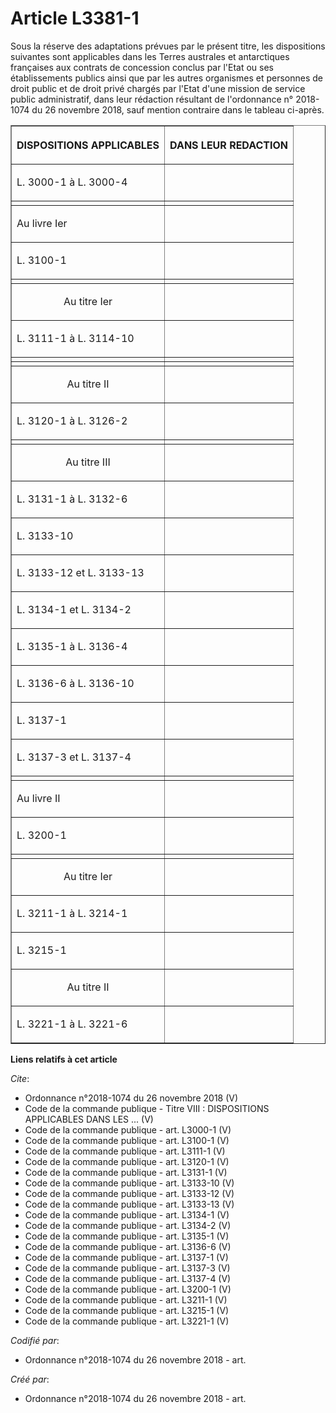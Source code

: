 # Article L3381-1

Sous la réserve des adaptations prévues par le présent titre, les dispositions suivantes sont applicables dans les Terres
australes et antarctiques françaises aux contrats de concession conclus par l'Etat ou ses établissements publics ainsi que
par les autres organismes et personnes de droit public et de droit privé chargés par l'Etat d'une mission de service public
administratif, dans leur rédaction résultant de l'ordonnance n° 2018-1074 du 26 novembre 2018, sauf mention contraire dans le
tableau ci-après. 

<table border="1">
      <tbody><tr>
        <th>

DISPOSITIONS APPLICABLES </th>
        <th>

DANS LEUR REDACTION </th>
      </tr>
      <tr>
        <td align="justify">

L. 3000-1 à L. 3000-4 
</td>
        <td align="left">
      </td></tr>
      <tr>
        <td align="left">
        </td><td align="left">
      </td></tr>
      <tr>
        <td align="justify">

Au livre Ier </td>
        <td align="left">
      </td></tr>
      <tr>
        <td align="justify">

L. 3100-1 
</td>
        <td align="left">
      </td></tr>
      <tr>
        <td align="left">
        </td><td align="left">
      </td></tr>
      <tr>
        <td align="center">

Au titre Ier </td>
        <td align="left">
      </td></tr>
      <tr>
        <td align="justify">

L. 3111-1 à L. 3114-10 
</td>
        <td align="left">
      </td></tr>
      <tr>
        <td align="justify">
        </td><td align="left">
      </td></tr>
      <tr>
        <td align="left">
        </td><td align="left">
      </td></tr>
      <tr>
        <td align="center">

Au titre II </td>
        <td align="left">
      </td></tr>
      <tr>
        <td align="justify">

L. 3120-1 à L. 3126-2 
</td>
        <td align="left">
      </td></tr>
      <tr>
        <td align="left">
        </td><td align="left">
      </td></tr>
      <tr>
        <td align="center">

Au titre III </td>
        <td align="left">
      </td></tr>
      <tr>
        <td align="justify">

L. 3131-1 à L. 3132-6 
</td>
        <td align="left">
      </td></tr>
      <tr>
        <td align="justify">

L. 3133-10 
</td>
        <td align="left">
      </td></tr>
      <tr>
        <td align="justify">

L. 3133-12 et L. 3133-13 
</td>
        <td align="left">
      </td></tr>
      <tr>
        <td align="justify">

L. 3134-1 et L. 3134-2 
</td>
        <td align="left">
      </td></tr>
      <tr>
        <td align="justify">

L. 3135-1 à L. 3136-4 
</td>
        <td align="left">
      </td></tr>
      <tr>
        <td align="justify">

L. 3136-6 à L. 3136-10 
</td>
        <td align="left">
      </td></tr>
      <tr>
        <td align="justify">

L. 3137-1 
</td>
        <td align="left">
      </td></tr>
      <tr>
        <td align="justify">

L. 3137-3 et L. 3137-4 
</td>
        <td align="left">
      </td></tr>
      <tr>
        <td align="left">
        </td><td align="left">
      </td></tr>
      <tr>
        <td align="justify">

Au livre II </td>
        <td align="left">
      </td></tr>
      <tr>
        <td align="justify">

L. 3200-1 
</td>
        <td align="left">
      </td></tr>
      <tr>
        <td align="left">
        </td><td align="left">
      </td></tr>
      <tr>
        <td align="center">

Au titre Ier </td>
        <td align="left">
      </td></tr>
      <tr>
        <td align="justify">

L. 3211-1 à L. 3214-1 
</td>
        <td align="left">
      </td></tr>
      <tr>
        <td align="justify">

L. 3215-1 
</td>
        <td align="left">
      </td></tr>
      <tr>
        <td align="center">

Au titre II </td>
        <td align="left">
      </td></tr>
      <tr>
        <td align="justify">

L. 3221-1 à L. 3221-6
</td>
        <td align="left">
      </td></tr>
    </tbody></table>

**Liens relatifs à cet article**

_Cite_:

  - Ordonnance n°2018-1074 du 26 novembre 2018 (V)
  - Code de la commande publique -  Titre VIII : DISPOSITIONS APPLICABLES DANS LES ... (V)
  - Code de la commande publique - art. L3000-1 (V)
  - Code de la commande publique - art. L3100-1 (V)
  - Code de la commande publique - art. L3111-1 (V)
  - Code de la commande publique - art. L3120-1 (V)
  - Code de la commande publique - art. L3131-1 (V)
  - Code de la commande publique - art. L3133-10 (V)
  - Code de la commande publique - art. L3133-12 (V)
  - Code de la commande publique - art. L3133-13 (V)
  - Code de la commande publique - art. L3134-1 (V)
  - Code de la commande publique - art. L3134-2 (V)
  - Code de la commande publique - art. L3135-1 (V)
  - Code de la commande publique - art. L3136-6 (V)
  - Code de la commande publique - art. L3137-1 (V)
  - Code de la commande publique - art. L3137-3 (V)
  - Code de la commande publique - art. L3137-4 (V)
  - Code de la commande publique - art. L3200-1 (V)
  - Code de la commande publique - art. L3211-1 (V)
  - Code de la commande publique - art. L3215-1 (V)
  - Code de la commande publique - art. L3221-1 (V)

_Codifié par_:

  - Ordonnance n°2018-1074 du 26 novembre 2018 - art.

_Créé par_:

  - Ordonnance n°2018-1074 du 26 novembre 2018 - art.

